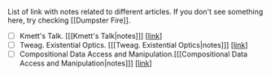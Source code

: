List of link with notes related to different articles. If you don't see something here, try checking [[Dumpster Fire]].

- [ ] Kmett's Talk. \[[[Kmett's Talk|notes]]] \[[link](https://www.youtube.com/watch?v=cefnmjtAolY)]
- [ ] Tweag. Existential Optics. \[[[Tweag. Existential Optics|notes]]] \[[link](https://www.tweag.io/blog/2022-05-05-existential-optics/)]
- [ ] Compositional Data Access and Manipulation.\[[[Compositional Data Access and Manipulation|notes]]] \[[link](https://rutube.ru/video/6406fa71e762c8fe8c8ebe1fb58b40a7/)]
